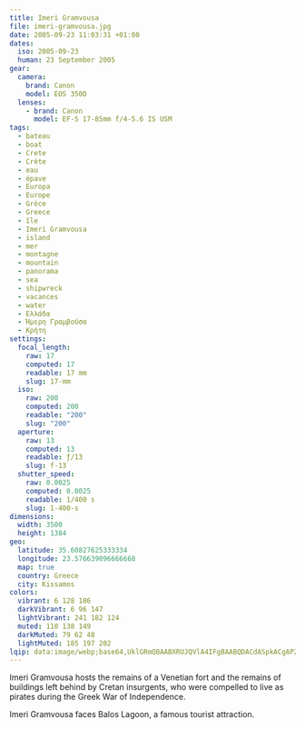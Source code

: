 ```yaml
---
title: Imeri Gramvousa
file: imeri-gramvousa.jpg
date: 2005-09-23 11:03:31 +01:00
dates:
  iso: 2005-09-23
  human: 23 September 2005
gear:
  camera:
    brand: Canon
    model: EOS 350D
  lenses:
    - brand: Canon
      model: EF-S 17-85mm f/4-5.6 IS USM
tags:
  - bateau
  - boat
  - Crete
  - Crète
  - eau
  - épave
  - Europa
  - Europe
  - Grèce
  - Greece
  - île
  - Imeri Gramvousa
  - island
  - mer
  - montagne
  - mountain
  - panorama
  - sea
  - shipwreck
  - vacances
  - water
  - Ελλάδα
  - Ήμερη Γραμβούσα
  - Κρήτη
settings:
  focal_length:
    raw: 17
    computed: 17
    readable: 17 mm
    slug: 17-mm
  iso:
    raw: 200
    computed: 200
    readable: "200"
    slug: "200"
  aperture:
    raw: 13
    computed: 13
    readable: ƒ/13
    slug: f-13
  shutter_speed:
    raw: 0.0025
    computed: 0.0025
    readable: 1/400 s
    slug: 1-400-s
dimensions:
  width: 3500
  height: 1384
geo:
  latitude: 35.60827625333334
  longitude: 23.576639096666668
  map: true
  country: Greece
  city: Kissamos
colors:
  vibrant: 6 128 186
  darkVibrant: 6 96 147
  lightVibrant: 241 182 124
  muted: 110 138 149
  darkMuted: 79 62 48
  lightMuted: 185 197 202
lqip: data:image/webp;base64,UklGRmQBAABXRUJQVlA4IFgBAABQDACdASpkACgAP22exVi0q6gjsNXdmpAtiWZm71eyda5Wr/w5SfwRdAqpMY/X+R5XJ8+pzity+XNLF6Xo1Wqixc8ZdQkDd0+LcKXZuY14rnxQ6qOMNp1rZc9Z8c8T0QT8ly2+SDbaDPEaAADNnqqzIZKkU4Evm9sO0WfOrlqZZqtFjRz+SdaAoJuKgaRGirzY5oLJgkLpbjhCO2PpyKy3kuu0TzRojozzlET9T400T0togPJZctpt8eEm7SQ7xrzr2KSjIXK6oC+hitg8+uHfuopudYuWdvd1leiG2M2M6seFT3DOBXrkTzHONilIO8LBhwOD3M4/1cq7mmGQAP4tMCpsSpIkstbJdF+ZU+1o8l2ArhfZUaGcr9kPS78h09a4VM4DEm8lIdhM7st6qDkntR2wWobXJ0qmClkn+MzsLYyrhqKy46XG0gOeSrGwnqTZzM0xnSAAAA==
---
```


Imeri Gramvousa hosts the remains of a Venetian fort and the remains of buildings left behind by Cretan insurgents, who were compelled to live as pirates during the Greek War of Independence.

Imeri Gramvousa faces Balos Lagoon, a famous  tourist attraction.

